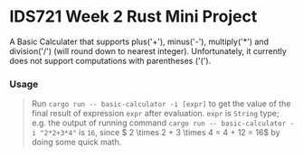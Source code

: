 # IDS721 Week 2 Rust Mini Project

A Basic Calculater that supports plus('+'), minus('-'), multiply('*') and division('/') (will round down to nearest integer). Unfortunately, it currently does not support computations with parentheses ('('). 

### Usage
> Run `cargo run -- basic-calculator -i [expr]` to get the value of the final result of expression `expr` after evaluation. `expr` is `String` type; e.g. the output of running command `cargo run -- basic-calculator -i "2*2+3*4"` is 
`16`, since $ 2 \times 2 + 3 \times 4 = 4 + 12 = 16$ by doing some quick math.